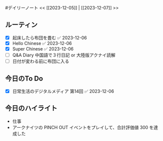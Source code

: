 #デイリーノート
<< [[2023-12-05]] | [[2023-12-07]] >>
## ルーティン
- [x] 起床したら布団を畳む ✅ 2023-12-06
- [x] Hello Chinese ✅ 2023-12-06
- [x] Super Chinese ✅ 2023-12-06
- [ ] Q&A Diary 中国語で３行日記 or 大陸版アクナイ読解
- [ ] 日付が変わる前に布団に入る
## 今日のTo Do
- [x] 日常生活のデジタルメディア 第14回 ✅ 2023-12-06
## 今日のハイライト
- 仕事
- アークナイツの PINCH OUT イベントをプレイして、合計評価値 300 を達成した

